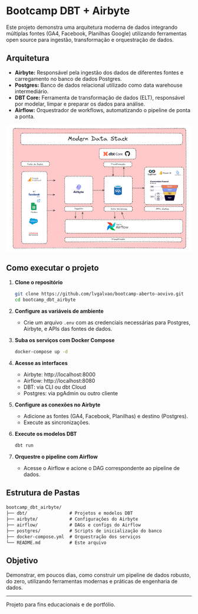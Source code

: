 


# Bootcamp DBT + Airbyte

Este projeto demonstra uma arquitetura moderna de dados integrando múltiplas fontes (GA4, Facebook, Planilhas Google) utilizando ferramentas open source para ingestão, transformação e orquestração de dados.

## Arquitetura

- **Airbyte:** Responsável pela ingestão dos dados de diferentes fontes e carregamento no banco de dados Postgres.
- **Postgres:** Banco de dados relacional utilizado como data warehouse intermediário.
- **DBT Core:** Ferramenta de transformação de dados (ELT), responsável por modelar, limpar e preparar os dados para análise.
- **Airflow:** Orquestrador de workflows, automatizando o pipeline de ponta a ponta.

![Arquitetura](https://github.com/lvgalvao/bootcamp-aberto-aovivo/blob/main/pics/foto.png?raw=true)

## Como executar o projeto

1. **Clone o repositório**
   ```bash
   git clone https://github.com/lvgalvao/bootcamp-aberto-aovivo.git
   cd bootcamp_dbt_airbyte
   ```

2. **Configure as variáveis de ambiente**
   - Crie um arquivo `.env` com as credenciais necessárias para Postgres, Airbyte, e APIs das fontes de dados.

3. **Suba os serviços com Docker Compose**
   ```bash
   docker-compose up -d
   ```

4. **Acesse as interfaces**
   - Airbyte: http://localhost:8000
   - Airflow: http://localhost:8080
   - DBT: via CLI ou dbt Cloud
   - Postgres: via pgAdmin ou outro cliente

5. **Configure as conexões no Airbyte**
   - Adicione as fontes (GA4, Facebook, Planilhas) e destino (Postgres).
   - Execute as sincronizações.

6. **Execute os modelos DBT**
   ```bash
   dbt run
   ```

7. **Orquestre o pipeline com Airflow**
   - Acesse o Airflow e acione o DAG correspondente ao pipeline de dados.

## Estrutura de Pastas

```
bootcamp_dbt_airbyte/
├── dbt/                # Projetos e modelos DBT
├── airbyte/            # Configurações do Airbyte
├── airflow/            # DAGs e configs do Airflow
├── postgres/           # Scripts de inicialização do banco
├── docker-compose.yml  # Orquestração dos serviços
└── README.md           # Este arquivo
```

## Objetivo

Demonstrar, em poucos dias, como construir um pipeline de dados robusto, do zero, utilizando ferramentas modernas e práticas de engenharia de dados.

---

Projeto para fins educacionais e de portfólio.
